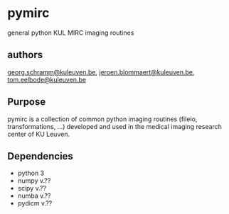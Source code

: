 # pymirc
general python KUL MIRC imaging routines

## authors
georg.schramm@kuleuven.be, jeroen.blommaert@kuleuven.be, tom.eelbode@kuleuven.be

## Purpose

pymirc is a collection of common python imaging routines
(fileio, transformations, ...) developed and used in
the medical imaging research center of KU Leuven.

## Dependencies

* python 3
* numpy v.??
* scipy v.??
* numba v.??
* pydicm v.??
